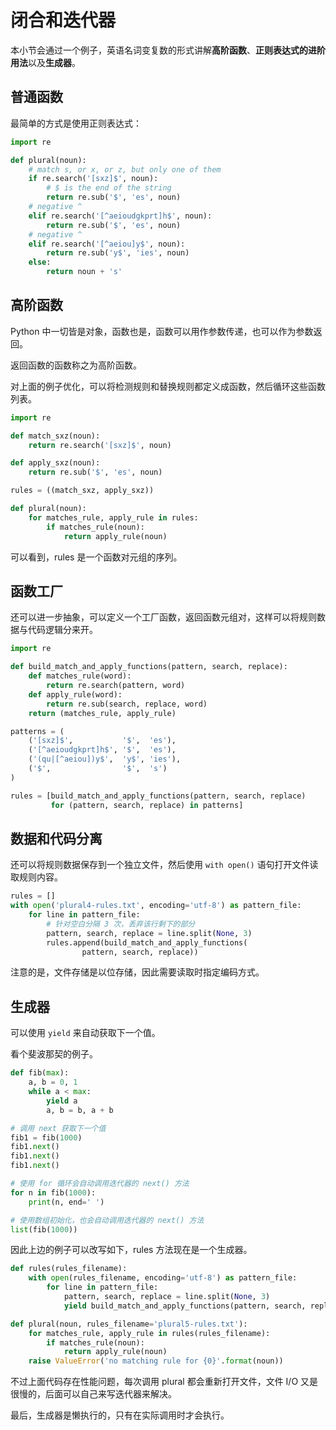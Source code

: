 # 闭合和迭代器

本小节会通过一个例子，英语名词变复数的形式讲解**高阶函数**、**正则表达式的进阶用法**以及**生成器**。

## 普通函数

最简单的方式是使用正则表达式：

```py
import re

def plural(noun):
    # match s, or x, or z, but only one of them
    if re.search('[sxz]$', noun):
        # $ is the end of the string
        return re.sub('$', 'es', noun)
    # negative ^
    elif re.search('[^aeioudgkprt]h$', noun):
        return re.sub('$', 'es', noun)
    # negative ^
    elif re.search('[^aeiou]y$', noun):
        return re.sub('y$', 'ies', noun)
    else:
        return noun + 's'
```

## 高阶函数

Python 中一切皆是对象，函数也是，函数可以用作参数传递，也可以作为参数返回。

返回函数的函数称之为高阶函数。

对上面的例子优化，可以将检测规则和替换规则都定义成函数，然后循环这些函数列表。

```py
import re

def match_sxz(noun):
    return re.search('[sxz]$', noun)

def apply_sxz(noun):
    return re.sub('$', 'es', noun)

rules = ((match_sxz, apply_sxz))

def plural(noun):
    for matches_rule, apply_rule in rules:
        if matches_rule(noun):
            return apply_rule(noun)
```

可以看到，rules 是一个函数对元组的序列。

## 函数工厂

还可以进一步抽象，可以定义一个工厂函数，返回函数元组对，这样可以将规则数据与代码逻辑分来开。

```py
import re

def build_match_and_apply_functions(pattern, search, replace):
    def matches_rule(word):
        return re.search(pattern, word)
    def apply_rule(word):
        return re.sub(search, replace, word)
    return (matches_rule, apply_rule)

patterns = (
    ('[sxz]$',           '$',  'es'),
    ('[^aeioudgkprt]h$', '$',  'es'),
    ('(qu|[^aeiou])y$',  'y$', 'ies'),
    ('$',                '$',  's')
)

rules = [build_match_and_apply_functions(pattern, search, replace)
         for (pattern, search, replace) in patterns]
```

## 数据和代码分离

还可以将规则数据保存到一个独立文件，然后使用 `with open()` 语句打开文件读取规则内容。

```py
rules = []
with open('plural4-rules.txt', encoding='utf-8') as pattern_file:
    for line in pattern_file:
        # 针对空白分隔 3 次，丢弃该行剩下的部分
        pattern, search, replace = line.split(None, 3)
        rules.append(build_match_and_apply_functions(
                pattern, search, replace))
```

注意的是，文件存储是以位存储，因此需要读取时指定编码方式。

## 生成器

可以使用 `yield` 来自动获取下一个值。

看个斐波那契的例子。

```py
def fib(max):
    a, b = 0, 1
    while a < max:
        yield a
        a, b = b, a + b

# 调用 next 获取下一个值
fib1 = fib(1000)
fib1.next()
fib1.next()
fib1.next()

# 使用 for 循环会自动调用迭代器的 next() 方法
for n in fib(1000):
    print(n, end=' ')

# 使用数组初始化，也会自动调用迭代器的 next() 方法
list(fib(1000))
```

因此上边的例子可以改写如下，rules 方法现在是一个生成器。

```py
def rules(rules_filename):
    with open(rules_filename, encoding='utf-8') as pattern_file:
        for line in pattern_file:
            pattern, search, replace = line.split(None, 3)
            yield build_match_and_apply_functions(pattern, search, replace)

def plural(noun, rules_filename='plural5-rules.txt'):
    for matches_rule, apply_rule in rules(rules_filename):
        if matches_rule(noun):
            return apply_rule(noun)
    raise ValueError('no matching rule for {0}'.format(noun))
```

不过上面代码存在性能问题，每次调用 plural 都会重新打开文件，文件 I/O 又是很慢的，后面可以自己来写迭代器来解决。

最后，生成器是懒执行的，只有在实际调用时才会执行。
